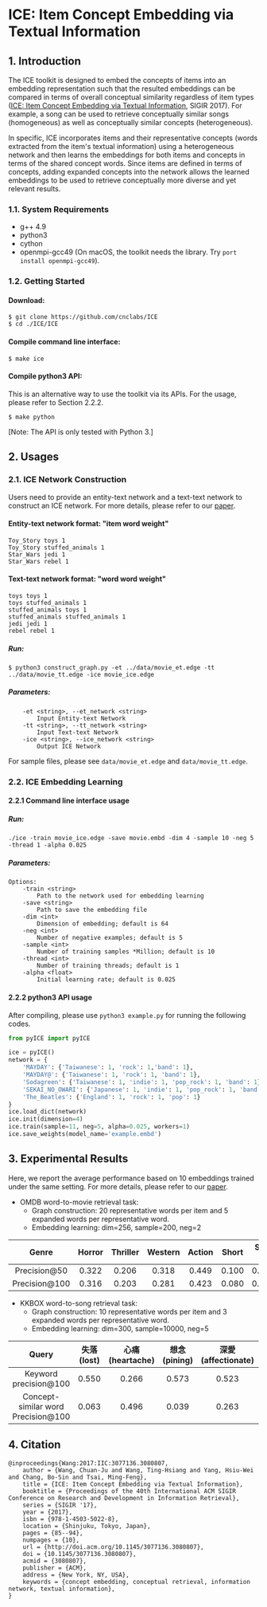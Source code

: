 # ICE: Item Concept Embedding via Textual Information
## 1. Introduction
The ICE toolkit is designed to embed the concepts of items into an embedding representation such that the resulted embeddings can be compared in terms of overall conceptual similarity regardless of item types ([ICE: Item Concept Embedding via Textual Information](http://dl.acm.org/citation.cfm?doid=3077136.3080807), SIGIR 2017). For example, a song can be used to retrieve conceptually similar songs (homogeneous) as well as conceptually similar concepts (heterogeneous).

In specific, ICE incorporates items and their representative concepts (words extracted from the item's textual information) using a heterogeneous network and then learns the embeddings for both items and concepts in terms of the shared concept words. Since items are defined in terms of concepts, adding expanded concepts into the network allows the learned embeddings to be used to retrieve conceptually more diverse and yet relevant results.

### 1.1. System Requirements
- g++ 4.9
- python3
- cython
- openmpi-gcc49 (On macOS, the toolkit needs the library. Try ```port install openmpi-gcc49```).

### 1.2. Getting Started
#### Download:
```
$ git clone https://github.com/cnclabs/ICE
$ cd ./ICE/ICE
```

#### Compile command line interface:
```
$ make ice
```
#### Compile python3 API:
This is an alternative way to use the toolkit via its APIs. For the usage, please refer to Section 2.2.2.
```
$ make python
```
[Note: The API is only tested with Python 3.]

## 2. Usages
### 2.1. ICE Network Construction
Users need to provide an entity-text network and a text-text network to construct an ICE network. For more details, please refer to our [paper](http://dl.acm.org/citation.cfm?doid=3077136.3080807).

#### Entity-text network format: "item word weight"
```
Toy_Story toys 1
Toy_Story stuffed_animals 1
Star_Wars jedi 1
Star_Wars rebel 1
```
#### Text-text network format: "word word weight"
```
toys toys 1
toys stuffed_animals 1
stuffed_animals toys 1
stuffed_animals stuffed_animals 1
jedi jedi 1
rebel rebel 1
```
##### Run:
```
$ python3 construct_graph.py -et ../data/movie_et.edge -tt ../data/movie_tt.edge -ice movie_ice.edge
```
##### Parameters:
```
    -et <string>, --et_network <string>
        Input Entity-text Network
    -tt <string>, --tt_network <string>
        Input Text-text Network
    -ice <string>, --ice_network <string>
        Output ICE Network
```
For sample files, please see `data/movie_et.edge` and `data/movie_tt.edge`.

### 2.2. ICE Embedding Learning
#### 2.2.1 Command line interface usage
##### Run:
```
./ice -train movie_ice.edge -save movie.embd -dim 4 -sample 10 -neg 5 -thread 1 -alpha 0.025
```
##### Parameters:
```
Options:
    -train <string>
        Path to the network used for embedding learning
    -save <string>
        Path to save the embedding file
    -dim <int>
        Dimension of embedding; default is 64
    -neg <int>
        Number of negative examples; default is 5
    -sample <int>
        Number of training samples *Million; default is 10
    -thread <int>
        Number of training threads; default is 1
    -alpha <float>
        Initial learning rate; default is 0.025
```


#### 2.2.2 python3 API usage
After compiling, please use `python3 example.py` for running the following codes.
```python
from pyICE import pyICE

ice = pyICE()
network = {
    'MAYDAY': {'Taiwanese': 1, 'rock': 1,'band': 1},
    'MAYDAY@': {'Taiwanese': 1, 'rock': 1, 'band': 1},
    'Sodagreen': {'Taiwanese': 1, 'indie': 1, 'pop_rock': 1, 'band': 1},
    'SEKAI_NO_OWARI': {'Japanese': 1, 'indie': 1, 'pop_rock': 1, 'band': 1},
    'The_Beatles': {'England': 1, 'rock': 1, 'pop': 1}
}
ice.load_dict(network)
ice.init(dimension=4)
ice.train(sample=11, neg=5, alpha=0.025, workers=1)
ice.save_weights(model_name='example.embd')
```

## 3. Experimental Results
Here, we report the average performance based on 10 embeddings trained under the same setting. For more details, please refer to our [paper](http://dl.acm.org/citation.cfm?doid=3077136.3080807).
- OMDB word-to-movie retrieval task:
    - Graph construction: 20 representative words per item and 5 expanded words per representative word.
    - Embedding learning: dim=256, sample=200, neg=2

|    Genre   | Horror | Thriller | Western | Action | Short | Sci-Fi | Average |
|:----------:|:------:|:--------:|:-------:|:------:|:-----:|:------:|:-------:|
| Precision@50  |  0.322 |   0.206  |  0.318  |  0.449 | 0.100 |  0.386 |  0.297  |
| Precision@100  |  0.316 |   0.203  |  0.281  |  0.423 | 0.080 |  0.382 |  0.281  |


- KKBOX word-to-song retrieval task:
    - Graph construction: 10 representative words per item and 3 expanded words per representative word.
    - Embedding learning: dim=300, sample=10000, neg=5

|Query|失落 (lost)|心痛 (heartache)|想念 (pining)|深愛 (affectionate)|難過 (sad)|回家 (home)|房間 (room)|海邊 (seaside)|火車 (train)|花園 (garden)|夕陽 (dusk)|日出 (sunrise)|日落 (sunset)|月亮 (moon)|黑夜 (night)|Average|
|:---:|:---:|:---:|:---:|:---:|:---:|:---:|:---:|:---:|:---:|:---:|:---:|:---:|:---:|:---:|:---:|:---:|
|Keyword precision@100|0.550|0.266|0.573|0.523|0.544|0.959|0.520|0.360|0.484|0.451|0.376|0.400|0.610|0.897|0.506|0.535|
|Concept-similar word Precision@100|0.063|0.496|0.039|0.263|0.033|0.086|0.049|0.110|0.026|0.000|0.111|0.711|0.506|0.361|0.017|0.191|

    
## 4. Citation
```
@inproceedings{Wang:2017:IIC:3077136.3080807,
    author = {Wang, Chuan-Ju and Wang, Ting-Hsiang and Yang, Hsiu-Wei and Chang, Bo-Sin and Tsai, Ming-Feng},
    title = {ICE: Item Concept Embedding via Textual Information},
    booktitle = {Proceedings of the 40th International ACM SIGIR Conference on Research and Development in Information Retrieval},
    series = {SIGIR '17},
    year = {2017},
    isbn = {978-1-4503-5022-8},
    location = {Shinjuku, Tokyo, Japan},
    pages = {85--94},
    numpages = {10},
    url = {http://doi.acm.org/10.1145/3077136.3080807},
    doi = {10.1145/3077136.3080807},
    acmid = {3080807},
    publisher = {ACM},
    address = {New York, NY, USA},
    keywords = {concept embedding, conceptual retrieval, information network, textual information},
} 
```

